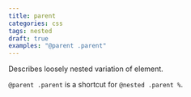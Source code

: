```yaml
---
title: parent
categories: css
tags: nested
draft: true
examples: "@parent .parent"
---
```


Describes loosely nested variation of element.

`@parent .parent` is a shortcut for `@nested .parent %`.
